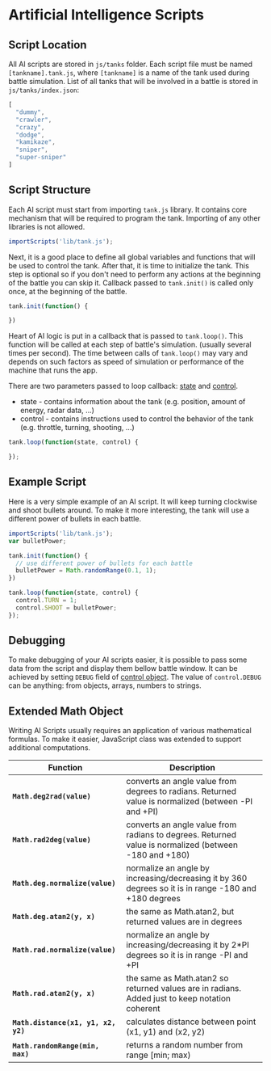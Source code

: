 # Artificial Intelligence Scripts

## Script Location

All AI scripts are stored in `js/tanks` folder. Each script file must be named `[tankname].tank.js`, where `[tankname]` is a name of the tank used during battle simulation. List of all tanks that will be involved in a battle is stored in `js/tanks/index.json`:

```javascript
[
  "dummy",
  "crawler",
  "crazy",
  "dodge",
  "kamikaze",
  "sniper",
  "super-sniper"
]
```

## Script Structure

Each AI script must start from importing `tank.js` library. It contains core mechanism that will be required to program the tank. Importing of any other libraries is not allowed.

```javascript
importScripts('lib/tank.js');
```

Next, it is a good place to define all global variables and functions that will be used to control the tank. After that, it is time to initialize the tank. This step is optional so if you don't need to perform any actions at the beginning of the battle you can skip it. Callback passed to `tank.init()` is called only once, at the beginning of the battle.

```javascript
tank.init(function() {

})
```

Heart of AI logic is put in a callback that is passed to `tank.loop()`. This function will be called at each step of battle's simulation. (usually several times per second). The time between calls of `tank.loop()` may vary and depends on such factors as speed of simulation or performance of the machine that runs the app.

There are two parameters passed to loop callback: [state](/manual/tank_state_object) and [control](/manual/tank_control_object).

* state - contains information about the tank (e.g. position, amount of energy, radar data, ...)
* control - contains instructions used to control the behavior of the tank (e.g. throttle, turning, shooting, ...)

```javascript
tank.loop(function(state, control) {

});
```

## Example Script

Here is a very simple example of an AI script. It will keep turning clockwise and shoot bullets around. To make it more interesting, the tank will use a different power of bullets in each battle.

```javascript
importScripts('lib/tank.js');
var bulletPower;

tank.init(function() {
  // use different power of bullets for each battle
  bulletPower = Math.randomRange(0.1, 1);
})

tank.loop(function(state, control) {
  control.TURN = 1;
  control.SHOOT = bulletPower;
});
```

## Debugging

To make debugging of your AI scripts easier, it is possible to pass some data from the script and display them bellow battle window. It can be achieved by setting `DEBUG` field of [control object](/manual/tank_control_object). The value of `control.DEBUG` can be anything: from objects, arrays, numbers to strings.

## Extended Math Object

Writing AI Scripts usually requires an application of various mathematical formulas. To make it easier, JavaScript class was extended to support additional computations.

Function                                 | Description
-----------------------------------------|-------------------------------------
**`Math.deg2rad(value)`**                | converts an angle value from degrees to radians. Returned value is normalized (between -PI and +PI)
**`Math.rad2deg(value)`**                | converts an angle value from radians to degrees. Returned value is normalized (between -180 and +180)
**`Math.deg.normalize(value)`**          | normalize an angle by increasing/decreasing it by 360 degrees so it is in range -180 and +180 degrees
**`Math.deg.atan2(y, x)`**               | the same as Math.atan2, but returned values are in degrees
**`Math.rad.normalize(value)`**          | normalize an angle by increasing/decreasing it by 2*PI degrees so it is in range -PI and +PI
**`Math.rad.atan2(y, x)`**               | the same as Math.atan2 so returned values are in radians. Added just to keep notation coherent
**`Math.distance(x1, y1, x2, y2)`**      | calculates distance between point (x1, y1) and (x2, y2)
**`Math.randomRange(min, max)`**         | returns a random number from range [min; max)
